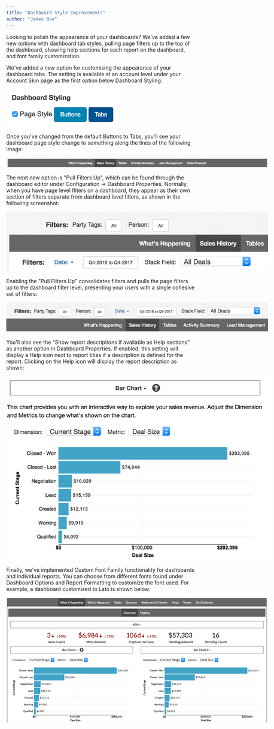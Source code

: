 ```yaml
---
title: "Dashboard Style Improvements"
author: "James Boe"
---
```

Looking to polish the appearance of your dashboards? We've added a few new options with dashboard tab styles, pulling page filters up to the top of the dashboard, showing help sections for each report on the dashboard, and font family customization.<!--more-->

We've added a new option for customizing the appearance of your dashboard tabs. The setting is available at an account level under your Account Skin page as the first option below Dashboard Styling:

<img style="max-width:300px" src="/images/dashboard_tab_styling.png" alt="Dashboard Tab Styling" class="img img-responsive"/>

Once you've changed from the default Buttons to Tabs, you'll see your dashboard page style change to something along the lines of the following image:

<img style="max-width:700px" src="/images/dashboard_tabs.png" alt="Dashboard Tabs" class="img img-responsive"/>

The next new option is "Pull Filters Up", which can be found through the dashboard editor under Configuration -> Dashboard Properties. Normally, when you have page level filters on a dashboard, they appear as their own section of filters separate from dashboard level filters, as shown in the following screenshot:

<img style="max-width:700px" src="/images/default_filters.png" alt="Default Dashboard Filters" class="img img-responsive"/>

Enabling the "Pull Filters Up" consolidates filters and pulls the page filters up to the dashboard filter level, presenting your users with a single cohesive set of filters:

<img style="max-width:700px" src="/images/consolidated_filters.png" alt="Consolidated Dashboard Filters" class="img img-responsive"/>

You'll also see the "Show report descriptions if available as Help sections" as another option in Dashboard Properties. If enabled, this setting will display a Help icon next to report titles if a description is defined for the report. Clicking on the Help icon will display the report description as shown:

<img style="max-width:700px" src="/images/report_help_on_dashboard.png" alt="Report Help on Dashboard" class="img img-responsive"/>

Finally, we've implemented Custom Font Family functionality for dashboards and individual reports. You can choose from different fonts found under Dashboard Options and Report Formatting to customize the font used. For example, a dashboard customized to Lato is shown below:

<img style="max-width:700px" src="/images/lato_dashboard.png" alt="Dashboard with Lato" class="img img-responsive"/>